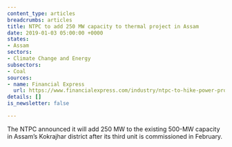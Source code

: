 ```yaml
---
content_type: articles
breadcrumbs: articles
title: NTPC to add 250 MW capacity to thermal project in Assam
date: 2019-01-03 05:00:00 +0000
states:
- Assam
sectors:
- Climate Change and Energy
subsectors:
- Coal
sources:
- name: Financial Express
  url: https://www.financialexpress.com/industry/ntpc-to-hike-power-production-in-assam-by-250-mw/1428593/
details: []
is_newsletter: false

---
```

The NTPC announced it will add 250 MW to the existing 500-MW capacity in Assam’s Kokrajhar district after its third unit is commissioned in February. 
